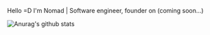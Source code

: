 Hello =D I'm Nomad
| Software engineer, founder on (coming soon...)

![Anurag's github stats](https://github-readme-stats.vercel.app/api?username=died-ego&show_icons=true&theme=synthwave)


